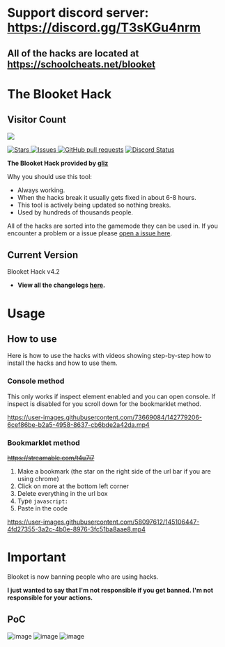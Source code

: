 # Support discord server: https://discord.gg/T3sKGu4nrm

## **All of the hacks are located at https://schoolcheats.net/blooket**

# The Blooket Hack

## Visitor Count
  <img src="https://profile-counter.glitch.me/blooket-hack/count.svg" />
<p>	
    <a href="https://github.com/kixxzy/blooket-hack/stargazers">
    <img alt="Stars" src="https://img.shields.io/github/stars/kixxzy/blooket-hack.svg?color=#DFFF00"/>
    <a href="https://github.com/kixxzy/blooket-hack/issues">
      <img alt="Issues" src="https://img.shields.io/github/issues/kixxzy/blooket-hack?color=FFA500"/>
    <a href="https://github.com/kixxzy/blooket-hack/pulls">
      <img alt="GitHub pull requests" src="https://img.shields.io/github/issues-pr/kixxzy/blooket-hack?color=0088ff" /></a>
    <a href="https://discordapp.com/invite/TV8sYbe4RY" title="Chat on Discord"><img alt="Discord Status" src="https://discordapp.com/api/guilds/977054822152957992/widget.png"></a>
  </p>

 
 **The Blooket Hack provided by [gliz](https://twitter.com/glizuwu)**

Why you should use this tool:
- Always working.
- When the hacks break it usually gets fixed in about 6-8 hours.
- This tool is actively being updated so nothing breaks.
- Used by hundreds of thousands people.

All of the hacks are sorted into the gamemode they can be used in. If you encounter a problem or a issue please [open a issue here](https://github.com/glixxzzy/blooket-hack/issues).

## Current Version

Blooket Hack v4.2

- **View all the changelogs [here](https://github.com/glixxzzy/blooket-hack/blob/main/CHANGELOG.md).**

# Usage

## How to use

Here is how to use the hacks with videos showing step-by-step how to install the hacks and how to use them.

### Console method

This only works if inspect element enabled and you can open console. If inspect is disabled for you scroll down for the bookmarklet method.

https://user-images.githubusercontent.com/73669084/142779206-6cef86be-b2a5-4958-8637-cb6bde2a42da.mp4


### Bookmarklet method
~~https://streamable.com/t4u7i7~~

1. Make a bookmark (the star on the right side of the url bar if you are using chrome)
2. Click on more at the bottom left corner
3. Delete everything in the url box
4. Type `javascript:`
5. Paste in the code

https://user-images.githubusercontent.com/58097612/145106447-4fd27355-3a2c-4b0e-8976-3fc51ba8aae8.mp4


# Important

Blooket is now banning people who are using hacks.

**I just wanted to say that I'm not responsible if you get banned. I'm not responsible for your actions.**

## PoC
![image](https://user-images.githubusercontent.com/73669084/148287287-44fd3b5f-43d9-49be-bf9f-7d445d366bfd.png)
![image](https://user-images.githubusercontent.com/73669084/148287302-8693c202-6968-4cf3-811f-05cbd0fd8b2f.png)
![image](https://user-images.githubusercontent.com/73669084/148287313-30793b91-b0d1-430b-879b-398a23b9b197.png)

